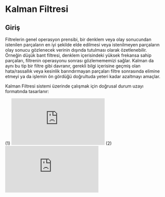 
# Kalman Filtresi

## Giriş


Filtrelerin genel operasyon prensibi, bir denklem veya olay sonucundan istenilen parçaların en iyi şekilde elde edilmesi veya istenilmeyen parçaların olay sonucu gözlenecek verinin dışında tutulması olarak özetlenebilir. Örneğin düşük bant filtresi, denklem içerisindeki yüksek frekansa sahip parçaları, filtrenin operasyonu sonrası gözlemememizi sağlar. Kalman da aynı bu tip bir filtre gibi davranır, gerekli bilgi içerisine geçmiş olan hata/rassallık veya kesinlik barındırmayan parçaları filtre sonrasında elimine etmeyi ya da işlemin ön gördüğü doğrultuda yeteri kadar azaltmayı amaçlar. 

Kalman Filtresi sistemi üzerinde çalışmak için doğrusal durum uzayı formatında tasarlanır:

 (1) ![1](https://latex.codecogs.com/gif.latex?%5Ctextbf%7Bx%7D_k%20%3D%20%5Ctextbf%7BK%7D_%7Bk-1%7D%20%5Ctextbf%7Bx%7D_%7Bk-1%7D%20&plus;%20%5Ctextbf%7BG%7D_%7Bk-1%7D%20%5Ctextbf%7Bu%7D_%7Bk-1%7D%20&plus;%20%5Ctextbf%7Bw%7D_%7Bk-1%7D)
 (2)![](https://latex.codecogs.com/gif.latex?%5Ctextbf%7By%7D_k%20%3D%20%5Ctextbf%7BH%7D_k%20%5Ctextbf%7Bx%7D_k%20&plus;%20%5Ctextbf%7Bv%7D_k)

